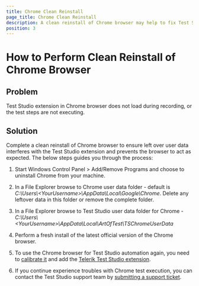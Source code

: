```yaml
---
title: Chrome Clean Reinstall
page_title: Chrome Clean Reinstall
description: A clean reinstall of Chrome browser may help to fix Test Studio Chrome Extension not loading or steps not executing issues. A clean reinstall of Chrome ensures the browser's user data is removed.
position: 3
---
```

# How to Perform Clean Reinstall of Chrome Browser

## Problem

Test Studio extension in Chrome browser does not load during recording, or the test steps are not executing.

## Solution

Complete a clean reinstall of Chrome browser to ensure left over user data interferes with the Test Studio extension and prevents the browser to act as expected. The below steps guides you through the process:

1. Start Windows Control Panel > Add/Remove Programs and choose to uninstall Chrome from your machine.

2. In a File Explorer browse to Chrome user data folder - default is *C:\Users\\\<YourUsername>\AppData\Local\Google\Chrome*. Delete any leftover data in this folder or remove the complete folder.

3. In a File Explorer browse to Test Studio user data folder for Chrome - *C:\Users\\\<YourUsername>\AppData\Local\ArtOfTest\TSChromeUserData*

3. Perform a fresh install of the latest official version of the Chrome browser.

4. To use the Chrome browser for Test Studio automation again, you need to [calibrate it](https://docs.telerik.com/teststudio/getting-started/configure-your-browser/chrome#2-browser-calibration) and add the [Telerik Test Studio extension](https://chrome.google.com/webstore/detail/progress-telerik-test-stu/gegcllkonmciadpdldechnepmjildoan).

5. If you continue experience troubles with Chrome test execution, you can contact the Test Studio support team by [submitting a support ticket](/knowledge-base/best-practices-kb/submit-support-ticket).
